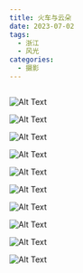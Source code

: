 ```yaml
---
title: 火车与云朵
date: 2023-07-02
tags:
  - 浙江
  - 风光
categories:
  - 摄影
---
```


<img src="https://blog-1321452376.cos.ap-shanghai.myqcloud.com/%E6%91%84%E5%BD%B1%2F%E7%81%AB%E8%BD%A6%E4%B8%8E%E4%BA%91%E6%9C%B5%2Fhaou-1000849.jpg" alt="">

<!-- more -->

![Alt Text](https://blog-1321452376.cos.ap-shanghai.myqcloud.com/%E6%91%84%E5%BD%B1%2F%E7%81%AB%E8%BD%A6%E4%B8%8E%E4%BA%91%E6%9C%B5%2Fhaou-1000733.jpg)

![Alt Text](https://blog-1321452376.cos.ap-shanghai.myqcloud.com/%E6%91%84%E5%BD%B1%2F%E7%81%AB%E8%BD%A6%E4%B8%8E%E4%BA%91%E6%9C%B5%2Fhaou-1000751.jpg)

![Alt Text](https://blog-1321452376.cos.ap-shanghai.myqcloud.com/%E6%91%84%E5%BD%B1%2F%E7%81%AB%E8%BD%A6%E4%B8%8E%E4%BA%91%E6%9C%B5%2Fhaou-1000772.jpg)

![Alt Text](https://blog-1321452376.cos.ap-shanghai.myqcloud.com/%E6%91%84%E5%BD%B1%2F%E7%81%AB%E8%BD%A6%E4%B8%8E%E4%BA%91%E6%9C%B5%2Fhaou-1000785.jpg)

![Alt Text](https://blog-1321452376.cos.ap-shanghai.myqcloud.com/%E6%91%84%E5%BD%B1%2F%E7%81%AB%E8%BD%A6%E4%B8%8E%E4%BA%91%E6%9C%B5%2Fhaou-1000807.jpg)

![Alt Text](https://blog-1321452376.cos.ap-shanghai.myqcloud.com/%E6%91%84%E5%BD%B1%2F%E7%81%AB%E8%BD%A6%E4%B8%8E%E4%BA%91%E6%9C%B5%2Fhaou-1000815.jpg)

![Alt Text](https://blog-1321452376.cos.ap-shanghai.myqcloud.com/%E6%91%84%E5%BD%B1%2F%E7%81%AB%E8%BD%A6%E4%B8%8E%E4%BA%91%E6%9C%B5%2Fhaou-1000823.jpg)

![Alt Text](https://blog-1321452376.cos.ap-shanghai.myqcloud.com/%E6%91%84%E5%BD%B1%2F%E7%81%AB%E8%BD%A6%E4%B8%8E%E4%BA%91%E6%9C%B5%2Fhaou-1000836.jpg)

![Alt Text](https://blog-1321452376.cos.ap-shanghai.myqcloud.com/%E6%91%84%E5%BD%B1%2F%E7%81%AB%E8%BD%A6%E4%B8%8E%E4%BA%91%E6%9C%B5%2Fhaou-1000853.jpg)

![Alt Text](https://blog-1321452376.cos.ap-shanghai.myqcloud.com/%E6%91%84%E5%BD%B1%2F%E7%81%AB%E8%BD%A6%E4%B8%8E%E4%BA%91%E6%9C%B5%2Fhaou-1000881.jpg)
